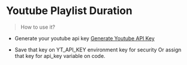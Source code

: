 # Youtube Playlist Duration

> How to use it?
* Generate your youtube api key [Generate Youtube API Key](https://developers.google.com/youtube/v3/getting-started)

* Save that key on YT_API_KEY environment key for security Or assign that key for api_key variable on code.

